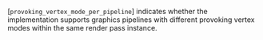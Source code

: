 [`provoking_vertex_mode_per_pipeline`] indicates whether the
implementation supports graphics pipelines with different provoking
vertex modes within the same render pass instance.
